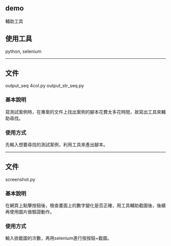 ## demo
輔助工具

## 使用工具
python, selenium

----

## 文件
output_seq 4col.py
output_str_seq.py

### 基本說明
寫測試案例時，在專案的文件上找出案例的腳本花費太多花時間，故寫出工具來輔助尋找。

### 使用方式
先輸入想要尋找的測試案例，利用工具來產出腳本。

----

## 文件
screenshot.py

### 基本說明
在網頁上點擊按鈕後，檢查畫面上的數字變化是否正確，用工具輔助截圖後，後續再使用圖片做驗證動作。

### 使用方式
輸入欲截圖的次數，再用selenium進行按按鈕+截圖。
